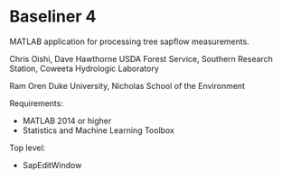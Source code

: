 # Baseliner 4

MATLAB application for processing tree sapflow measurements.

Chris Oishi, Dave Hawthorne 
USDA Forest Service, Southern Research Station, Coweeta Hydrologic Laboratory

Ram Oren
Duke University, Nicholas School of the Environment

Requirements:
* MATLAB 2014 or higher
* Statistics and Machine Learning Toolbox

Top level:
* SapEditWindow
